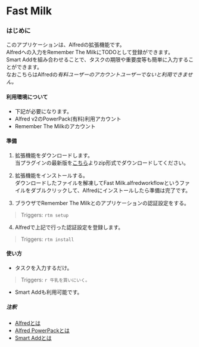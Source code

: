 Fast Milk
========================

### はじめに
このアプリケーションは、Alfredの拡張機能です。  
Alfredへの入力をRemember The MilkにTODOとして登録ができます。  
Smart Addを組み合わせることで、タスクの期限や重要度等も簡単に入力することができます。  
なおこちらはAlfredの*有料ユーザーのアカウントユーザーでないと利用できません。*

#### 利用環境について
* 下記が必要になります。
 * Alfred v2のPowerPack(有料)利用アカウント  
 * Remember The Milkのアカウント  

#### 準備
1. 拡張機能をダウンロードします。  
当プラグインの最新版を[こちら](https://github.com/chocopie116/alfred-remember-the-milk/releases)よりzip形式でダウンロードしてください。  

2. 拡張機能をインストールする。  
ダウンロードしたファイルを解凍してFast Milk.alfredworkflowというファイルをダブルクリックして、Alfredにインストールしたら準備は完了です。  

3. ブラウザでRemember The Milkとのアプリケーションの認証設定をする。  
> Triggers: `rtm setup`

4. Alfredで上記で行った認証設定を登録します。  
> Triggers: `rtm install`

#### 使い方
* タスクを入力するだけ。  
> Triggers: `r 牛乳を買いにいく。`
 * Smart Addも利用可能です。

##### 注釈
* [Alfredとは](http://www.alfredapp.com/#features)
* [Alfred PowerPackとは](http://www.alfredapp.com/powerpack/)
* [Smart Addとは](http://www.rememberthemilk.com/help/?ctx=basics.smartadd.whati)
